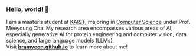 ### Hello, world! 👋

<!--
**bramyeon/bramyeon** is a ✨ _special_ ✨ repository because its `README.md` (this file) appears on your GitHub profile.

Here are some ideas to get you started:
-->
I am a master’s student at [KAIST](https://kaist.ac.kr), majoring in [Computer Science](https://cs.kaist.ac.kr) under Prof. Meeyoung Cha. My research area encompasses various areas of AI, especially generative AI for protein engineering and computer vision, data science, and large language models (LLMs).  
Visit [**bramyeon.github.io**](https://bramyeon.github.io) to learn more about me!  
